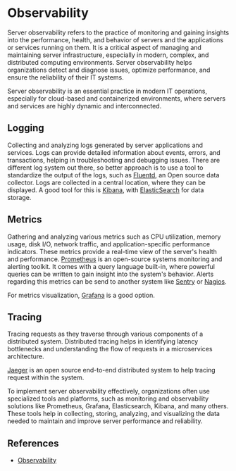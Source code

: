 # Observability

Server observability refers to the practice of monitoring and gaining insights
into the performance, health, and behavior of servers and the applications or
services running on them. It is a critical aspect of managing and maintaining
server infrastructure, especially in modern, complex, and distributed computing
environments. Server observability helps organizations detect and diagnose
issues, optimize performance, and ensure the reliability of their IT systems.

Server observability is an essential practice in modern IT operations,
especially for cloud-based and containerized environments, where servers and
services are highly dynamic and interconnected.

## Logging

Collecting and analyzing logs generated by server applications and services.
Logs can provide detailed information about events, errors, and transactions,
helping in troubleshooting and debugging issues. There are different log system
out there, so better approach is to use a tool to standardize the output of the
logs, such as [Fluentd](https://www.fluentd.org/), an Open source data
collector. Logs are collected in a central location, where they can be
displayed. A good tool for this is [Kibana](https://www.elastic.co/kibana), with
[ElasticSearch](https://www.elastic.co/es/elasticsearch) for data storage.

## Metrics

Gathering and analyzing various metrics such as CPU utilization, memory usage,
disk I/O, network traffic, and application-specific performance indicators.
These metrics provide a real-time view of the server's health and performance.
[Prometheus](https://prometheus.io/) is an open-source systems monitoring and
alerting toolkit. It comes with a query language built-in, where powerful
queries can be written to gain insight into the system's behavior. Alerts
regarding this metrics can be send to another system like
[Sentry](https://sentry.io/welcome/) or [Nagios](https://www.nagios.org/).

For metrics visualization, [Grafana](https://grafana.com/) is a good option.

## Tracing

Tracing requests as they traverse through various components of a distributed
system. Distributed tracing helps in identifying latency bottlenecks and
understanding the flow of requests in a microservices architecture.

[Jaeger](https://www.jaegertracing.io/) is an open source end-to-end distributed
system to help tracing request within the system.

To implement server observability effectively, organizations often use
specialized tools and platforms, such as monitoring and observability solutions
like Prometheus, Grafana, Elasticsearch, Kibana, and many others. These tools
help in collecting, storing, analyzing, and visualizing the data needed to
maintain and improve server performance and reliability.

## References

- [Observability](https://www.ibm.com/topics/observability)
